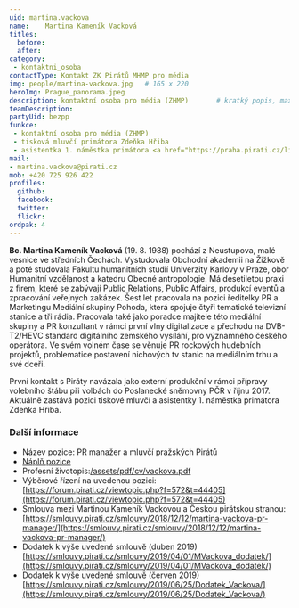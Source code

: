```yaml
---
uid: martina.vackova
name:    Martina Kameník Vacková
titles:
  before: 
  after:
category:                
 - kontaktni_osoba
contactType: Kontakt ZK Pirátů MHMP pro média
img: people/martina-vackova.jpg   # 165 x 220
heroImg: Prague_panorama.jpeg
description: kontaktní osoba pro média (ZHMP)   	# kratký popis, max 160 znaků
teamDescription:
partyUid: bezpp
funkce:
 - kontaktní osoba pro média (ZHMP)
 - tisková mluvčí primátora Zdeňka Hřiba
 - asistentka 1. náměstka primátora <a href="https://praha.pirati.cz/lide/zdenek-hrib.html">Zdeňka Hřiba</a>
mail:
- martina.vackova@pirati.cz
mob: +420 725 926 422
profiles:
  github:       
  facebook:    
  twitter: 		  
  flickr:		  
ordpak: 4
---
```


**Bc. Martina Kameník Vacková** (19. 8. 1988) pochází z Neustupova, malé vesnice ve středních Čechách. Vystudovala Obchodní akademii na Žižkově a poté studovala Fakultu humanitních studií Univerzity Karlovy v Praze, obor Humanitní vzdělanost a katedru Obecné antropologie. Má desetiletou praxi z firem, které se zabývají Public Relations, Public Affairs, produkcí eventů a zpracování veřejných zakázek. Šest let pracovala na pozici ředitelky PR a Marketingu Mediální skupiny Pohoda, která spojuje čtyři tematické televizní stanice a tři rádia. Pracovala také jako poradce majitele této mediální skupiny a PR konzultant v rámci první vlny digitalizace a přechodu na DVB-T2/HEVC standard digitálního zemského vysílání, pro významného českého operátora. Ve svém volném čase se věnuje PR rockových hudebních projektů, problematice postavení nichových tv stanic na mediálním trhu a své dceři.

První kontakt s Piráty navázala jako externí produkční v rámci přípravy volebního štábu při volbách do Poslanecké sněmovny PČR v říjnu 2017. Aktuálně zastává pozici tiskové mluvčí a asistentky 1. náměstka primátora Zdeňka Hřiba.

### Další informace

* Název pozice: PR manažer a mluvčí pražských Pirátů
* [Náplň pozice](https://mrak.pirati.cz/apps/files/?dir=/Assets/praha/pdf/napln-prace&openfile=693268)
* Profesní životopis:[/assets/pdf/cv/vackova.pdf](https://mrak.pirati.cz/apps/files/?dir=/Assets/praha/pdf/cv&openfile=693288)
* Výběrové řízení na uvedenou pozici: [https://forum.pirati.cz/viewtopic.php?f=572&t=44405](https://forum.pirati.cz/viewtopic.php?f=572&t=44405)
* Smlouva mezi Martinou Kameník Vackovou a Českou pirátskou stranou: [https://smlouvy.pirati.cz/smlouvy/2018/12/12/martina-vackova-pr-manager/](https://smlouvy.pirati.cz/smlouvy/2018/12/12/martina-vackova-pr-manager/)
* Dodatek k výše uvedené smlouvě (duben 2019) [https://smlouvy.pirati.cz/smlouvy/2019/04/01/MVackova_dodatek/](https://smlouvy.pirati.cz/smlouvy/2019/04/01/MVackova_dodatek/)
* Dodatek k výše uvedené smlouvě (červen 2019) [https://smlouvy.pirati.cz/smlouvy/2019/06/25/Dodatek_Vackova/](https://smlouvy.pirati.cz/smlouvy/2019/06/25/Dodatek_Vackova/)
